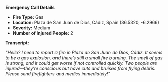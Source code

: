 **Emergency Call Details**

- **Fire Type:** Gas
- **Location:** Plaza de San Juan de Dios, Cádiz, Spain (36.5320, -6.2966)
- **Severity:** Medium
- **Number of Injured People:** 2

**Transcript:**

_"Hello? I need to report a fire in Plaza de San Juan de Dios, Cádiz. It seems to be a gas explosion, and there’s still a small fire burning. The smell of gas is strong, and it could get worse if not controlled quickly. Two people are injured—they’re conscious but have cuts and bruises from flying debris. Please send firefighters and medics immediately!"_
